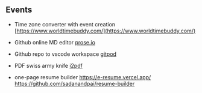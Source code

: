 ## Events

- Time zone converter with event creation [https://www.worldtimebuddy.com/](https://www.worldtimebuddy.com/)

- Github online MD editor [prose.io](https://prose.io)

- Github repo to vscode workspace [gitpod](https://gitpod.io)

- PDF swiss army knife [i2pdf](https://www.i2pdf.com/)

- one-page resume builder https://e-resume.vercel.app/ https://github.com/sadanandpai/resume-builder
